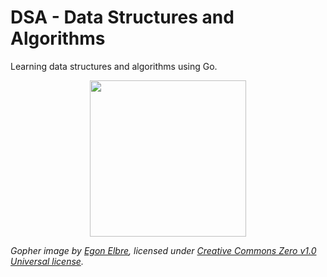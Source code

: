 # DSA - Data Structures and Algorithms

Learning data structures and algorithms using Go.

<p align="center">
  <img src="https://raw.githubusercontent.com/egonelbre/gophers/63b1f5a9f334f9e23735c6e09ac003479ffe5df5/vector/adventure/hiking.svg" height="250" />
</p>

*Gopher image by [Egon Elbre][rf], licensed under [Creative Commons Zero v1.0 Universal license][cc0-by].*

[rf]: https://github.com/egonelbre/gophers
[cc0-by]: https://creativecommons.org/publicdomain/zero/1.0/
